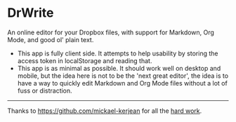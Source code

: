 # DrWrite

An online editor for your Dropbox files, with support for Markdown, Org Mode, and good ol' plain text.

-   This app is fully client side. It attempts to help usability by storing the access token in localStorage and reading that.
-   This app is as minimal as possible. It should work well on desktop and mobile, but the idea here is not to be the 'next great editor', the idea is to have a way to quickly edit Markdown and Org Mode files without a lot of fuss or distraction.

---

Thanks to https://github.com/mickael-kerjean for all the [hard work](https://github.com/mickael-kerjean/nuage/blob/master/client/pages/viewerpage/editor/orgmode.js).
